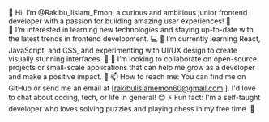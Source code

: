 👋 Hi, I’m @Rakibu_lislam_Emon, a curious and ambitious junior frontend developer with a passion for building amazing user experiences! 🤩
<br>
👀 I’m interested in learning new technologies and staying up-to-date with the latest trends in frontend development. 💻
🌱 I’m currently learning React, JavaScript, and CSS, and experimenting with UI/UX design to create visually stunning interfaces. 🎨
💞️ I’m looking to collaborate on open-source projects or small-scale applications that can help me grow as a developer and make a positive impact. 🌟
📫 How to reach me: You can find me on GitHub or send me an email at [rakibulislamemon60@gmail.com
]. I'd love to chat about coding, tech, or life in general! 😊
⚡ Fun fact: I'm a self-taught developer who loves solving puzzles and playing chess in my free time. 🧩
